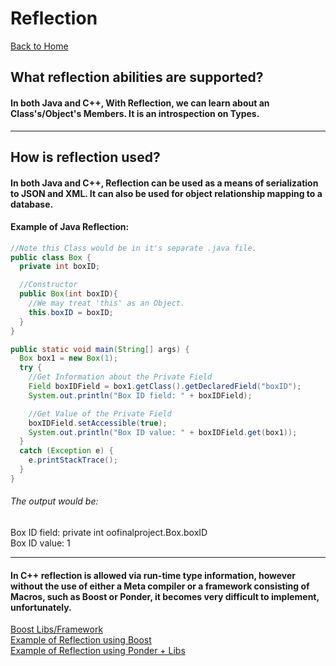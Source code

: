 # Reflection
[Back to Home](README.md)
## What reflection abilities are supported?
#### In both Java and C++, With Reflection, we can learn about an Class's/Object's Members. It is an introspection on Types.

---

## How is reflection used?
#### In both Java and C++, Reflection can be used as a means of serialization to JSON and XML. It can also be used for object relationship mapping to a database.

#### Example of Java Reflection:
```Java
//Note this Class would be in it's separate .java file.
public class Box {
  private int boxID;

  //Constructor
  public Box(int boxID){
    //We may treat 'this' as an Object.
    this.boxID = boxID;
  }
}

public static void main(String[] args) {
  Box box1 = new Box(1);
  try {
    //Get Information about the Private Field
    Field boxIDField = box1.getClass().getDeclaredField("boxID");
    System.out.println("Box ID field: " + boxIDField);

    //Get Value of the Private Field
    boxIDField.setAccessible(true);
    System.out.println("Box ID value: " + boxIDField.get(box1));
  }
  catch (Exception e) {
    e.printStackTrace();
  }
}
```

###### The output would be:  
Box ID field: private int oofinalproject.Box.boxID  
Box ID value: 1

---

#### In C++ reflection is allowed via run-time type information, however without the use of either a Meta compiler or a framework consisting of Macros, such as Boost or Ponder, it becomes very difficult to implement, unfortunately.
[Boost Libs/Framework](http://www.boost.org/)  
[Example of Reflection using Boost](http://pfultz2.com/blog/2012/07/31/reflection-in-under-100-lines/)  
[Example of Reflection using Ponder + Libs](https://billyquith.github.io/ponder/)
